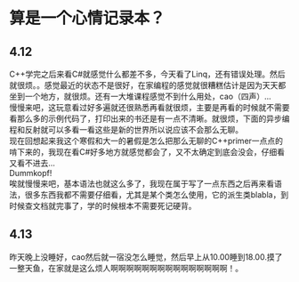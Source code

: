 # 算是一个心情记录本？
## 4.12
C++学完之后来看C#就感觉什么都差不多，今天看了Linq，还有错误处理。然后就很烦。。感觉最近的状态不是很好，在家编程的感觉就很糟糕估计是因为天天都坐到一个地方，就很烦。还有一大堆课程感觉不到什么用处，cao（四声）...  
慢慢来吧，这玩意看过好多遍就还很熟悉再看就很烦，主要是再看的时候就不需要看那么多的示例代码了，打印出来的书还是有一点不清晰。就很烦，下面的异步编程和反射就可以多看一看这些是新的世界所以说应该不会那么无聊。  
现在回想起来我这个寒假和大一的暑假是怎么把那么无聊的C++primer一点点的啃下来的，我现在看C#好多地方就感觉都会了，又不太确定到底会没会，仔细看又看不进去...  
Dummkopf!  
唉就慢慢来吧，基本语法也就这么多了，我现在属于写了一点东西之后再来看语法，很多东西我都不需要仔细看，尤其是某个类怎么使用，它的派生类blabla，到时候查文档就完事了，学的时候根本不需要死记硬背。


## 4.13
昨天晚上没睡好，cao然后就一宿没怎么睡觉，然后早上从10.00睡到18.00.摸了一整天鱼，在家就是这么烦人啊啊啊啊啊啊啊啊啊啊啊啊啊啊啊！。
